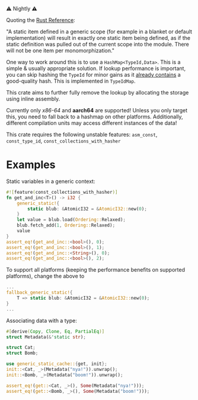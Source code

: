 ⚠ Nightly ⚠

Quoting the [Rust Reference](https://doc.rust-lang.org/reference/items/static-items.html):

"A static item defined in a generic scope (for example in a blanket or default implementation)
will result in exactly one static item being defined, as if the static definition was pulled
out of the current scope into the module. There will not be one item per monomorphization."

One way to work around this is to use a `HashMap<TypeId,Data>`. This is a simple & usually appropriate solution.
If lookup performance is important, you can skip hashing the `TypeId` for minor gains as it [already contains](https://github.com/rust-lang/rust/blob/eeff92ad32c2627876112ccfe812e19d38494087/library/core/src/any.rs#L645) a good-quality hash. This is implemented in `TypeIdMap`.

This crate aims to further fully remove the lookup by allocating the storage using inline
assembly.

Currently only *x86-64* and **aarch64** are supported! Unless you only target this, you need to
fall back to a hashmap on other platforms. Additionally, different compilation units
may access different instances of the data!

This crate requires the following unstable features: `asm_const`, `const_type_id`, `const_collections_with_hasher`

# Examples
Static variables in a generic context:
```rust
#![feature(const_collections_with_hasher)]
fn get_and_inc<T>() -> i32 {
    generic_static!{
        static blub: &AtomicI32 = &AtomicI32::new(0);
    }
    let value = blub.load(Ordering::Relaxed);
    blub.fetch_add(1, Ordering::Relaxed);
    value
}
assert_eq!(get_and_inc::<bool>(), 0);
assert_eq!(get_and_inc::<bool>(), 1);
assert_eq!(get_and_inc::<String>(), 0);
assert_eq!(get_and_inc::<bool>(), 2);
```
To support all platforms (keeping the performance benefits on supported platforms), change the above to
```rust
...
fallback_generic_static!{
    T => static blub: &AtomicI32 = &AtomicI32::new(0);
}
...
```
Associating data with a type:
```rust
#[derive(Copy, Clone, Eq, PartialEq)]
struct Metadata(&'static str);

struct Cat;
struct Bomb;

use generic_static_cache::{get, init};
init::<Cat, _>(Metadata("nya!")).unwrap();
init::<Bomb, _>(Metadata("boom!")).unwrap();

assert_eq!(get::<Cat, _>(), Some(Metadata("nya!")));
assert_eq!(get::<Bomb, _>(), Some(Metadata("boom!")));
```
